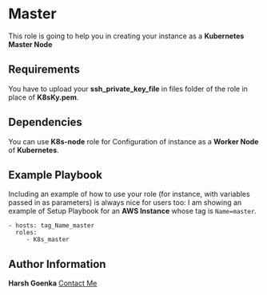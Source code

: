 Master
=========

This role is going to help you in creating your instance as a **Kubernetes Master Node**

Requirements
------------

You have to upload your **ssh_private_key_file** in files folder of the role in place of **K8sKy.pem**.

Dependencies
------------

You can use **K8s-node** role for Configuration of instance as a **Worker Node** of **Kubernetes**.

Example Playbook
----------------

Including an example of how to use your role (for instance, with variables passed in as parameters) is always nice for users too:
I am showing an example of Setup Playbook for an **AWS Instance** whose tag is `Name=master`.

    - hosts: tag_Name_master
      roles:
         - K8s_master


Author Information
------------------

**Harsh Goenka**
[Contact Me](harshgoe19055@gmail.com)
